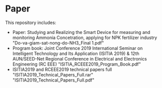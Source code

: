 # Paper
This repository includes:
+ Paper: Studying and Realizing the Smart Device for measuring and monitoring Ammonia Concetration, applying for NPK fertilizer industry
         "Do-va-giam-sat-nong-do-NH3_Final 1.pdf"
+ Program book: Joint Conference 2019 International Seminar on Intelligent Technology and Its Application (ISITIA 2019) & 12th AUN/SEED-Net Regional Conference in Electrical and Electronics Engineering (RC EEE)
         "ISITIA_RCEEE2019_Program_Book.pdf"
+ ISITIA2019 and RCEEE2019 technical papers full
         "ISITIA2019_Technical_Papers_Full.rar"
         "ISITIA2019_Technical_Papers_Full.pdf"
